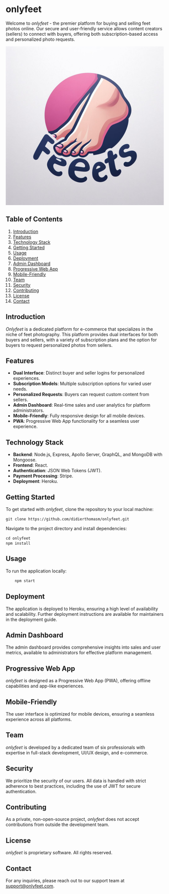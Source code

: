 # onlyfeet

Welcome to *onlyfeet* - the premier platform for buying and selling feet photos online. Our secure and user-friendly service allows content creators (sellers) to connect with buyers, offering both subscription-based access and personalized photo requests.

<img src="./client/src/assets/img/Logos/patas-feas-fondo.jpg" alt="logo">

## Table of Contents
1. [Introduction](#introduction)
2. [Features](#features)
3. [Technology Stack](#technology-stack)
4. [Getting Started](#getting-started)
5. [Usage](#usage)
6. [Deployment](#deployment)
7. [Admin Dashboard](#admin-dashboard)
8. [Progressive Web App](#progressive-web-app)
9. [Mobile-Friendly](#mobile-friendly)
10. [Team](#team)
11. [Security](#security)
12. [Contributing](#contributing)
13. [License](#license)
14. [Contact](#contact)

## Introduction

_Onlyfeet_ is a dedicated platform for e-commerce that specializes in the niche of feet photography. This platform provides dual interfaces for both buyers and sellers, with a variety of subscription plans and the option for buyers to request personalized photos from sellers.

## Features

- **Dual Interface**: Distinct buyer and seller logins for personalized experiences.
- **Subscription Models**: Multiple subscription options for varied user needs.
- **Personalized Requests**: Buyers can request custom content from sellers.
- **Admin Dashboard**: Real-time sales and user analytics for platform administrators.
- **Mobile-Friendly**: Fully responsive design for all mobile devices.
- **PWA**: Progressive Web App functionality for a seamless user experience.

## Technology Stack

- **Backend**: Node.js, Express, Apollo Server, GraphQL, and MongoDB with Mongoose.
- **Frontend**: React.
- **Authentication**: JSON Web Tokens (JWT).
- **Payment Processing**: Stripe.
- **Deployment**: Heroku.

## Getting Started

To get started with _onlyfeet_, clone the repository to your local machine:

    git clone https://github.com/didierthomasm/onlyfeet.git

Navigate to the project directory and install dependencies:

    cd onlyfeet
    npm install

## Usage

To run the application locally:
```bash
    npm start
```
## Deployment

The application is deployed to Heroku, ensuring a high level of availability and scalability. Further deployment instructions are available for maintainers in the deployment guide.

## Admin Dashboard

The admin dashboard provides comprehensive insights into sales and user metrics, available to administrators for effective platform management.

## Progressive Web App

_onlyfeet_ is designed as a Progressive Web App (PWA), offering offline capabilities and app-like experiences.

## Mobile-Friendly

The user interface is optimized for mobile devices, ensuring a seamless experience across all platforms.

## Team

_onlyfeet_ is developed by a dedicated team of six professionals with expertise in full-stack development, UI/UX design, and e-commerce.

## Security

We prioritize the security of our users. All data is handled with strict adherence to best practices, including the use of JWT for secure authentication.

## Contributing

As a private, non-open-source project, _onlyfeet_ does not accept contributions from outside the development team.

## License

_onlyfeet_ is proprietary software. All rights reserved.

## Contact

For any inquiries, please reach out to our support team at support@onlyfeet.com.
